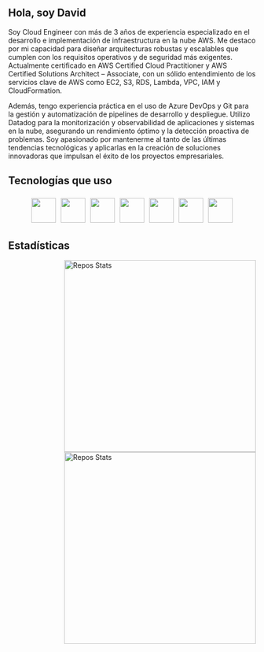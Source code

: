 ## Hola, soy David

Soy Cloud Engineer con más de 3 años de experiencia especializado en el desarrollo e implementación de infraestructura en la nube AWS. Me destaco por mi capacidad para diseñar arquitecturas robustas y escalables que cumplen con los requisitos operativos y de seguridad más exigentes. Actualmente certificado en AWS Certified Cloud Practitioner y AWS Certified Solutions Architect – Associate, con un sólido entendimiento de los servicios clave de AWS como EC2, S3, RDS, Lambda, VPC, IAM y CloudFormation.

Además, tengo experiencia práctica en el uso de Azure DevOps y Git para la gestión y automatización de pipelines de desarrollo y despliegue. Utilizo Datadog para la monitorización y observabilidad de aplicaciones y sistemas en la nube, asegurando un rendimiento óptimo y la detección proactiva de problemas. Soy apasionado por mantenerme al tanto de las últimas tendencias tecnológicas y aplicarlas en la creación de soluciones innovadoras que impulsan el éxito de los proyectos empresariales.

## Tecnologías que uso

<div style="display: flex; flex-wrap: wrap; justify-content: center;">
  <img src="https://cdn.svgporn.com/logos/aws.svg" width="50px" height="50px" style="margin: 5px;" />
  <img src="https://cdn.svgporn.com/logos/aws-lambda.svg" width="50px" height="50px" style="margin: 5px;" />
  <img src="https://cdn.svgporn.com/logos/aws-cloudformation.svg" width="50px" height="50px" style="margin: 5px;" />
  <img src="https://cdn.svgporn.com/logos/docker-icon.svg" width="50px" height="50px" style="margin: 5px;" />
  <img src="https://cdn.svgporn.com/logos/python.svg" width="50px" height="50px" style="margin: 5px;" />
  <img src="https://cdn.svgporn.com/logos/bash-icon.svg" width="50px" height="50px" style="margin: 5px;" />
  <img src="https://cdn.svgporn.com/logos/visual-studio-code.svg" width="50px" height="50px" style="margin: 5px;" />
</div>

## Estadísticas

[<img align="right" width="390" alt="Repos Stats" src="/metrics.plugin.traffic.svg">](#)
[<img align="right" width="390" alt="Repos Stats" src="/metrics.plugin.isocalendar.svg">](#)

